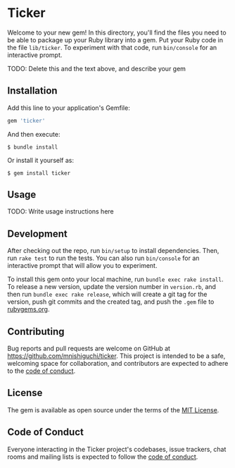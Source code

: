 # Ticker

Welcome to your new gem! In this directory, you'll find the files you need to be able to package up your Ruby library into a gem. Put your Ruby code in the file `lib/ticker`. To experiment with that code, run `bin/console` for an interactive prompt.

TODO: Delete this and the text above, and describe your gem

## Installation

Add this line to your application's Gemfile:

```ruby
gem 'ticker'
```

And then execute:

    $ bundle install

Or install it yourself as:

    $ gem install ticker

## Usage

TODO: Write usage instructions here

## Development

After checking out the repo, run `bin/setup` to install dependencies. Then, run `rake test` to run the tests. You can also run `bin/console` for an interactive prompt that will allow you to experiment.

To install this gem onto your local machine, run `bundle exec rake install`. To release a new version, update the version number in `version.rb`, and then run `bundle exec rake release`, which will create a git tag for the version, push git commits and the created tag, and push the `.gem` file to [rubygems.org](https://rubygems.org).

## Contributing

Bug reports and pull requests are welcome on GitHub at https://github.com/mnishiguchi/ticker. This project is intended to be a safe, welcoming space for collaboration, and contributors are expected to adhere to the [code of conduct](https://github.com/mnishiguchi/ticker/blob/master/CODE_OF_CONDUCT.md).

## License

The gem is available as open source under the terms of the [MIT License](https://opensource.org/licenses/MIT).

## Code of Conduct

Everyone interacting in the Ticker project's codebases, issue trackers, chat rooms and mailing lists is expected to follow the [code of conduct](https://github.com/mnishiguchi/ticker/blob/master/CODE_OF_CONDUCT.md).
